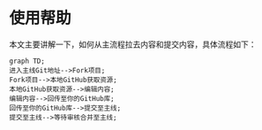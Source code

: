 # 使用帮助

本文主要讲解一下，如何从主流程拉去内容和提交内容，具体流程如下：

```mermaid
graph TD;
进入主线Git地址-->Fork项目;
Fork项目-->本地GitHub获取资源;
本地GitHub获取资源-->编辑内容;
编辑内容-->回传至你的GitHub库;
回传至你的GitHub库-->提交至主线;
提交至主线-->等待审核合并至主线;
```

